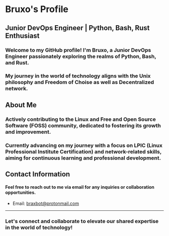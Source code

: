 # Bruxo's Profile
## Junior DevOps Engineer | Python, Bash, Rust Enthusiast

### Welcome to my GitHub profile! I'm Bruxo, a Junior DevOps Engineer passionately exploring the realms of Python, Bash, and Rust. 
### My journey in the world of technology aligns with the Unix philosophy and Freedom of Choise as well as Decentralized network.

## About Me
### Actively contributing to the Linux and Free and Open Source Software (FOSS) community, dedicated to fostering its growth and improvement.
### Currently advancing on my journey with a focus on LPIC (Linux Professional Institute Certification) and network-related skills, aiming for continuous learning and professional development.

## Contact Information

#### Feel free to reach out to me via email for any inquiries or collaboration opportunities.

- Email: braxbot@protonmail.com

---------------------------------------------------------------------------------------------------------------------------------------------------------------------------------------------------
### Let's connect and collaborate to elevate our shared expertise in the world of technology!
